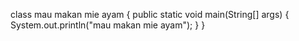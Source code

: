 class mau makan mie ayam {
    public static void main(String[] args) {
        System.out.println("mau makan mie ayam");
    }
}
